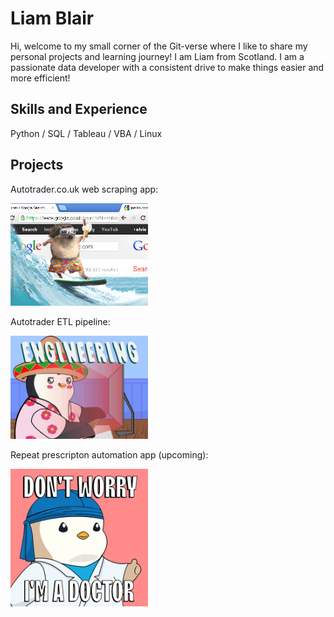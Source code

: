 # Liam Blair

Hi, welcome to my small corner of the Git-verse where I like to share my personal projects and learning journey! I am Liam from Scotland. I am a passionate data developer with a consistent drive to make things easier and more efficient!

## Skills and Experience
Python / SQL / Tableau / VBA / Linux

## Projects

Autotrader.co.uk web scraping app:            

 <a href="https://github.com/liamjblair/autotradervaluationapp">
  <img src="https://github.com/liamjblair/liamjblair/blob/main/giphy.gif" width="220"/>            
<a/>

Autotrader ETL pipeline:

 <a href="https://github.com/liamjblair/autotrader_etl_pipeline">
  <img src="https://github.com/liamjblair/liamjblair/blob/main/engineering.gif" width="220"/>            
<a/>

Repeat prescripton automation app (upcoming):

<img src="https://github.com/liamjblair/liamjblair/blob/main/doctor.gif" width="220">


